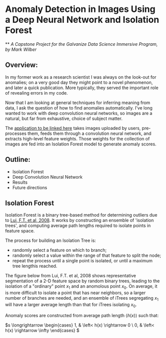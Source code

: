 # Anomaly Detection in Images Using a Deep Neural Network and Isolation Forest

** *A Capstone Project for the Galvanize Data Science Immersive Program, by Mark Wilber*

## Overview:

In my former work as a research scientist I was always on the look-out for anomalies; on a very good day they might point to a novel phenomenon, and later a quick publication. More typically, they served the important role of revealing errors in my code.  
  
Now that I am looking at general techniques for inferring meaning from data, I ask the question of how to find anomalies automatically. I've long wanted to work with deep convolution neural networks, so images are a natural, but far from exhaustive, choice of subject matter. 

The [application to be linked here](http://www.rustytrephine.info "Try this App!") takes images uploaded by users, pre-processes them, feeds them through a convolution neural network, and extracts high-level feature weights. Those weights for the collection of images are fed into an Isolation Forest model to generate anomaly scores.

## Outline:
* Isolation Forest
* Deep Convolution Neural Network
* Results
* Future directions

## Isolation Forest

Isolation Forest is a binary tree-based method for determining outliers due to [Lui, F.T. et al, 2008](http://cs.nju.edu.cn/zhouzh/zhouzh.files/publication/icdm08b.pdf?q=isolation).
It works by constructing an ensemble of 'isolation trees', and computing average path lengths required to isolate points in feature space.

The process for building an Isolation Tree is:
* randomly select a feature on which to branch;
* randomly select a value within the range of that feature to split the node;
* repeat the process until a single point is isolated, or until a maximum tree lengthis reached.

The figure below from Lui, F.T. et al, 2008 shows representative segmentation of a 2-D feature space by random binary trees, leading to the isolation of a "ordinary" point $x_1$ and an anomolous point $x_0$.
On average, it is more difficult to isolate a point that has near neighbors, so a larger number of branches are needed, and an ensemble of iTrees segregating $x_1$ will have a larger average length than that for iTrees isolating $x_0$.



Anomaly scores are constructed from average path length $\left< h(x) \right>$ such that:

$s \longrightarrow \begin{cases}
  1, & \left< h(x) \rightarrow 0 \\
  0, & \left< h(x) \rightarrow \infty
\end{cases}
$
